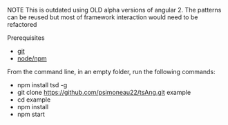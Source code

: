 NOTE This is outdated using OLD alpha versions of angular 2.  The patterns can be reused but most of framework interaction would need to be refactored

Prerequisites
- [git](https://git-scm.com/)
- [node/npm](https://nodejs.org/en/)

From the command line, in an empty folder, run the following commands:

- npm install tsd -g
- git clone https://github.com/psimoneau22/tsAng.git example 
- cd example
- npm install
- npm start
